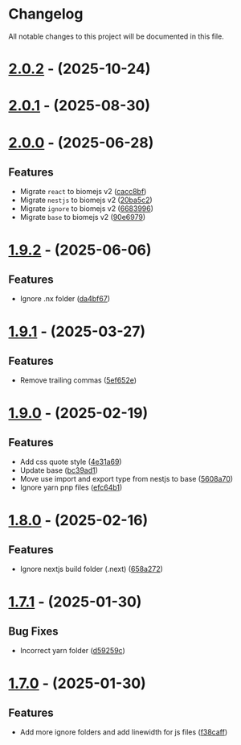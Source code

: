 # Changelog
All notable changes to this project will be documented in this file.

# [2.0.2](https://github.com/NedcloarBR/biome-config/compare/v2.0.1...v2.0.2) - (2025-10-24)

# [2.0.1](https://github.com/NedcloarBR/biome-config/compare/v2.0.0...v2.0.1) - (2025-08-30)

# [2.0.0](https://github.com/NedcloarBR/biome-config/compare/v1.9.2...v2.0.0) - (2025-06-28)

## Features

- Migrate `react` to biomejs v2 ([cacc8bf](https://github.com/NedcloarBR/biome-config/commit/cacc8bf57948c7034cd07627c7ea8e535e426cf2))
- Migrate `nestjs` to biomejs v2 ([20ba5c2](https://github.com/NedcloarBR/biome-config/commit/20ba5c2e4d17334e090514977b6467356e97dc1b))
- Migrate `ignore` to biomejs v2 ([6683996](https://github.com/NedcloarBR/biome-config/commit/66839960f0a9426bbdfd65a792460f4fb255f40e))
- Migrate `base` to biomejs v2 ([90e6979](https://github.com/NedcloarBR/biome-config/commit/90e6979ef6e729535125eed61d5f44e3cb43443d))

# [1.9.2](https://github.com/NedcloarBR/biome-config/compare/v1.9.1...v1.9.2) - (2025-06-06)

## Features

- Ignore .nx folder ([da4bf67](https://github.com/NedcloarBR/biome-config/commit/da4bf673b045dd0423699d61e1431d346e696b89))

# [1.9.1](https://github.com/NedcloarBR/biome-config/compare/v1.9.0...v1.9.1) - (2025-03-27)

## Features

- Remove trailing commas ([5ef652e](https://github.com/NedcloarBR/biome-config/commit/5ef652e86f39e2365774cb72849b89131f70ea0b))

# [1.9.0](https://github.com/NedcloarBR/biome-config/compare/v1.8.0...v1.9.0) - (2025-02-19)

## Features

- Add css quote style ([4e31a69](https://github.com/NedcloarBR/biome-config/commit/4e31a699a9512a196037201f02dcb249120bc9e9))
- Update base ([bc39ad1](https://github.com/NedcloarBR/biome-config/commit/bc39ad111c6756ea8b319cee84f619e4a059f9e8))
- Move use import and export type from nestjs to base ([5608a70](https://github.com/NedcloarBR/biome-config/commit/5608a708e830c528da81494659780c0d930e08ee))
- Ignore yarn pnp files ([efc64b1](https://github.com/NedcloarBR/biome-config/commit/efc64b12967cb5e11c773b1079e825bb2dddcbb0))

# [1.8.0](https://github.com/NedcloarBR/biome-config/compare/v1.7.1...v1.8.0) - (2025-02-16)

## Features

- Ignore nextjs build folder (.next) ([658a272](https://github.com/NedcloarBR/biome-config/commit/658a272b5bd94476efc82812375f3d271f38900f))

# [1.7.1](https://github.com/NedcloarBR/biome-config/compare/v1.7.0...v1.7.1) - (2025-01-30)

## Bug Fixes

- Incorrect yarn folder ([d59259c](https://github.com/NedcloarBR/biome-config/commit/d59259c2c75da916ba6bf17d459e2cc0276033d7))

# [1.7.0](https://github.com/NedcloarBR/biome-config/compare/v1.6.1...v1.7.0) - (2025-01-30)

## Features

- Add more ignore folders and add linewidth for js files ([f38caff](https://github.com/NedcloarBR/biome-config/commit/f38caff8dad72eba3ff124f617e4cb3d3088e195))

